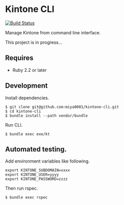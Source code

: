 # Kintone CLI

[![Build Status](https://travis-ci.org/miya0001/kintone-cli.svg?branch=master)](https://travis-ci.org/miya0001/kintone-cli)

Manage Kintone from command line interface.

This project is in progress...

## Requires

* Ruby 2.2 or later

## Development

Install dependencies.

```
$ git clone git@github.com:miya0001/kintone-cli.git
$ cd kintone-cli
$ bundle install --path vendor/bundle
```

Run CLI.

```
$ bundle exec exe/kt
```

## Automated testing.

Add environment variables like following.

```
export KINTONE_SUBDOMAIN=xxxx
export KINTONE_USER=yyyy
export KINTONE_PASSWORD=zzzz
```

Then run rspec.

```
$ bundle exec rspec
```
